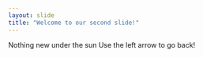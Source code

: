 ```yaml
---
layout: slide
title: "Welcome to our second slide!"
---
```

Nothing new under the sun
Use the left arrow to go back!
